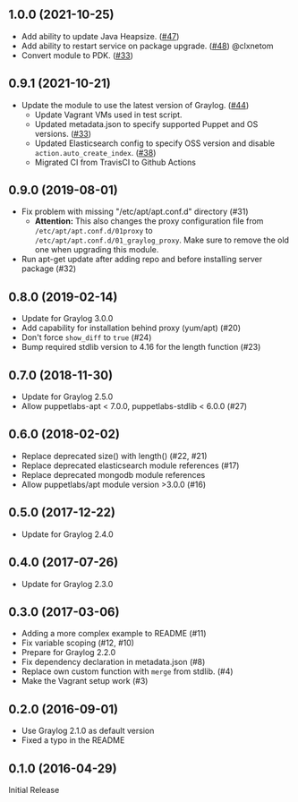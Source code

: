 
## 1.0.0 (2021-10-25)
- Add ability to update Java Heapsize. ([#47](https://github.com/Graylog2/puppet-graylog/issues/47))
- Add ability to restart service on package upgrade. ([#48](https://github.com/Graylog2/puppet-graylog/issues/48)) @clxnetom
- Convert module to PDK. ([#33](https://github.com/Graylog2/puppet-graylog/issues/33))

## 0.9.1 (2021-10-21)
- Update the module to use the latest version of Graylog. ([#44](https://github.com/Graylog2/puppet-graylog/issues/44))
  - Update Vagrant VMs used in test script.
  - Updated metadata.json to specify supported Puppet and OS versions. ([#33](https://github.com/Graylog2/puppet-graylog/issues/33))
  - Updated Elasticsearch config to specify OSS version and disable `action.auto_create_index`. ([#38](https://github.com/Graylog2/puppet-graylog/issues/38))
  - Migrated CI from TravisCI to Github Actions

## 0.9.0 (2019-08-01)

- Fix problem with missing "/etc/apt/apt.conf.d" directory (#31)
  - **Attention:** This also changes the proxy configuration file from `/etc/apt/apt.conf.d/01proxy`
    to `/etc/apt/apt.conf.d/01_graylog_proxy`. Make sure to remove the old one when upgrading
    this module.
- Run apt-get update after adding repo and before installing server package (#32)

## 0.8.0 (2019-02-14)

- Update for Graylog 3.0.0
- Add capability for installation behind proxy (yum/apt) (#20)
- Don't force `show_diff` to `true` (#24)
- Bump required stdlib version to 4.16 for the length function (#23)

## 0.7.0 (2018-11-30)

- Update for Graylog 2.5.0
- Allow puppetlabs-apt < 7.0.0, puppetlabs-stdlib < 6.0.0 (#27)

## 0.6.0 (2018-02-02)

- Replace deprecated size() with length() (#22, #21)
- Replace deprecated elasticsearch module references (#17)
- Replace deprecated mongodb module references
- Allow puppetlabs/apt module version >3.0.0 (#16)

## 0.5.0 (2017-12-22)

- Update for Graylog 2.4.0

## 0.4.0 (2017-07-26)

- Update for Graylog 2.3.0

## 0.3.0 (2017-03-06)

- Adding a more complex example to README (#11)
- Fix variable scoping (#12, #10)
- Prepare for Graylog 2.2.0
- Fix dependency declaration in metadata.json (#8)
- Replace own custom function with `merge` from stdlib. (#4)
- Make the Vagrant setup work (#3)

## 0.2.0 (2016-09-01)

- Use Graylog 2.1.0 as default version
- Fixed a typo in the README

## 0.1.0 (2016-04-29)

Initial Release
